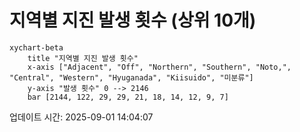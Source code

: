 # 지역별 지진 발생 횟수 (상위 10개)

```mermaid
xychart-beta
    title "지역별 지진 발생 횟수"
    x-axis ["Adjacent", "Off", "Northern", "Southern", "Noto,", "Central", "Western", "Hyuganada", "Kiisuido", "미분류"]
    y-axis "발생 횟수" 0 --> 2146
    bar [2144, 122, 29, 29, 21, 18, 14, 12, 9, 7]
```

업데이트 시간: 2025-09-01 14:04:07
